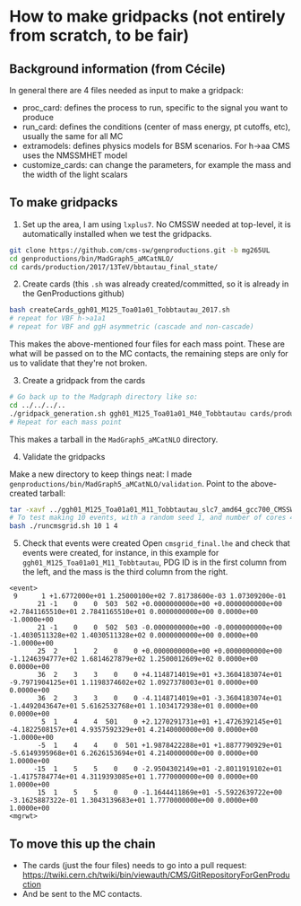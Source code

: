 # How to make gridpacks (not entirely from scratch, to be fair)

## Background information (from Cécile)

In general there are 4 files needed as input to make a gridpack: 

- proc_card: defines the process to run, specific to the signal you want to produce
- run_card: defines the conditions (center of mass energy, pt cutoffs, etc), usually the same for all MC
- extramodels: defines physics models for BSM scenarios. For h->aa CMS uses the NMSSMHET model
- customize_cards: can change the parameters, for example the mass and the width of the light scalars


## To make gridpacks
1. Set up the area, I am using `lxplus7`. No CMSSW needed at top-level, it is automatically installed when we test the gridpacks.

```bash
git clone https://github.com/cms-sw/genproductions.git -b mg265UL
cd genproductions/bin/MadGraph5_aMCatNLO/
cd cards/production/2017/13TeV/bbtautau_final_state/
```

2. Create cards (this `.sh` was already created/committed, so it is already in the GenProductions github)

```bash
bash createCards_ggh01_M125_Toa01a01_Tobbtautau_2017.sh
# repeat for VBF h->a1a1
# repeat for VBF and ggH asymmetric (cascade and non-cascade)
```
This makes the above-mentioned four files for each mass point. These are what will be passed on to the MC contacts, the remaining steps are only for us to validate that they're not broken.

3. Create a gridpack from the cards

```bash
# Go back up to the Madgraph directory like so:
cd ../../../..
./gridpack_generation.sh ggh01_M125_Toa01a01_M40_Tobbtautau cards/production/2017/13TeV/bbtautau_final_state/ggh01_M125_Toa01a01_Tobbtautau/ggh01_M125_Toa01a01_M40_Tobbtautau
# Repeat for each mass point
```
This makes a tarball in the `MadGraph5_aMCatNLO` directory.

4. Validate the gridpacks

Make a new directory to keep things neat: I made `genproductions/bin/MadGraph5_aMCatNLO/validation`. Point to the above-created tarball:

```bash
tar -xavf ../ggh01_M125_Toa01a01_M11_Tobbtautau_slc7_amd64_gcc700_CMSSW_10_6_19_tarball.tar.xz 
# To test making 10 events, with a random seed 1, and number of cores 4:
bash ./runcmsgrid.sh 10 1 4
```

5. Check that events were created
Open `cmsgrid_final.lhe` and check that events were created, for instance, in this example for `ggh01_M125_Toa01a01_M11_Tobbtautau`, PDG ID is in the first column from the left, and the mass is the third column from the right. 

```
<event>
 9      1 +1.6772000e+01 1.25000100e+02 7.81738600e-03 1.07309200e-01
       21 -1    0    0  503  502 +0.0000000000e+00 +0.0000000000e+00 +2.7841165510e+01 2.7841165510e+01 0.0000000000e+00 0.0000e+00 -1.0000e+00
       21 -1    0    0  502  503 -0.0000000000e+00 -0.0000000000e+00 -1.4030511328e+02 1.4030511328e+02 0.0000000000e+00 0.0000e+00 -1.0000e+00
       25  2    1    2    0    0 +0.0000000000e+00 +0.0000000000e+00 -1.1246394777e+02 1.6814627879e+02 1.2500012609e+02 0.0000e+00 0.0000e+00
       36  2    3    3    0    0 +4.1148714019e+01 +3.3604183074e+01 -9.7971904125e+01 1.1198374602e+02 1.0927378003e+01 0.0000e+00 0.0000e+00
       36  2    3    3    0    0 -4.1148714019e+01 -3.3604183074e+01 -1.4492043647e+01 5.6162532768e+01 1.1034172938e+01 0.0000e+00 0.0000e+00
        5  1    4    4  501    0 +2.1270291731e+01 +1.4726392145e+01 -4.1822508157e+01 4.9357592329e+01 4.2140000000e+00 0.0000e+00 -1.0000e+00
       -5  1    4    4    0  501 +1.9878422288e+01 +1.8877790929e+01 -5.6149395968e+01 6.2626153694e+01 4.2140000000e+00 0.0000e+00 1.0000e+00
      -15  1    5    5    0    0 -2.9504302149e+01 -2.8011919102e+01 -1.4175784774e+01 4.3119393085e+01 1.7770000000e+00 0.0000e+00 1.0000e+00
       15  1    5    5    0    0 -1.1644411869e+01 -5.5922639722e+00 -3.1625887322e-01 1.3043139683e+01 1.7770000000e+00 0.0000e+00 1.0000e+00
<mgrwt>
```

## To move this up the chain

- The cards (just the four files) needs to go into a pull request: https://twiki.cern.ch/twiki/bin/viewauth/CMS/GitRepositoryForGenProduction 
- And be sent to the MC contacts.